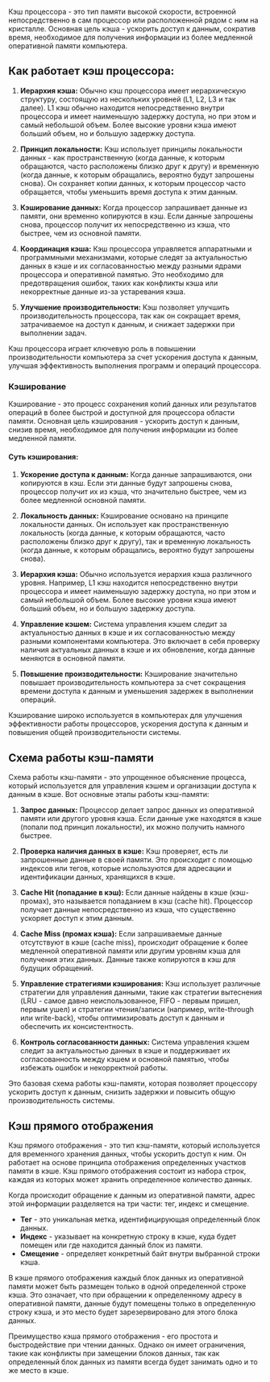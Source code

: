 Кэш процессора - это тип памяти высокой скорости, встроенной непосредственно в сам процессор или расположенной рядом с ним на кристалле. Основная цель кэша - ускорить доступ к данным, сократив время, необходимое для получения информации из более медленной оперативной памяти компьютера.

## Как работает кэш процессора:

1. **Иерархия кэша:** Обычно кэш процессора имеет иерархическую структуру, состоящую из нескольких уровней (L1, L2, L3 и так далее). L1 кэш обычно находится непосредственно внутри процессора и имеет наименьшую задержку доступа, но при этом и самый небольшой объем. Более высокие уровни кэша имеют больший объем, но и большую задержку доступа.

2. **Принцип локальности:** Кэш использует принципы локальности данных - как пространственную (когда данные, к которым обращаются, часто расположены близко друг к другу) и временную (когда данные, к которым обращались, вероятно будут запрошены снова). Он сохраняет копии данных, к которым процессор часто обращается, чтобы уменьшить время доступа к этим данным.

3. **Кэширование данных:** Когда процессор запрашивает данные из памяти, они временно копируются в кэш. Если данные запрошены снова, процессор получит их непосредственно из кэша, что быстрее, чем из основной памяти.

4. **Координация кэша:** Кэш процессора управляется аппаратными и программными механизмами, которые следят за актуальностью данных в кэше и их согласованностью между разными ядрами процессора и оперативной памятью. Это необходимо для предотвращения ошибок, таких как конфликты кэша или некорректные данные из-за устаревания кэша.

5. **Улучшение производительности:** Кэш позволяет улучшить производительность процессора, так как он сокращает время, затрачиваемое на доступ к данным, и снижает задержки при выполнении задач.

Кэш процессора играет ключевую роль в повышении производительности компьютера за счет ускорения доступа к данным, улучшая эффективность выполнения программ и операций процессора.

### Кэширование
Кэширование - это процесс сохранения копий данных или результатов операций в более быстрой и доступной для процессора области памяти. Основная цель кэширования - ускорить доступ к данным, снизив время, необходимое для получения информации из более медленной памяти.

#### Суть кэширования:

1. **Ускорение доступа к данным:** Когда данные запрашиваются, они копируются в кэш. Если эти данные будут запрошены снова, процессор получит их из кэша, что значительно быстрее, чем из более медленной основной памяти.

2. **Локальность данных:** Кэширование основано на принципе локальности данных. Он использует как пространственную локальность (когда данные, к которым обращаются, часто расположены близко друг к другу), так и временную локальность (когда данные, к которым обращались, вероятно будут запрошены снова).

3. **Иерархия кэша:** Обычно используется иерархия кэша различного уровня. Например, L1 кэш находится непосредственно внутри процессора и имеет наименьшую задержку доступа, но при этом и самый небольшой объем. Более высокие уровни кэша имеют больший объем, но и большую задержку доступа.

4. **Управление кэшем:** Система управления кэшем следит за актуальностью данных в кэше и их согласованностью между разными компонентами компьютера. Это включает в себя проверку наличия актуальных данных в кэше и их обновление, когда данные меняются в основной памяти.

5. **Повышение производительности:** Кэширование значительно повышает производительность компьютера за счет сокращения времени доступа к данным и уменьшения задержек в выполнении операций.

Кэширование широко используется в компьютерах для улучшения эффективности работы процессоров, ускорения доступа к данным и повышения общей производительности системы.

## Схема работы кэш-памяти
Схема работы кэш-памяти - это упрощенное объяснение процесса, который используется для управления кэшем и организации доступа к данным в кэше. Вот основные этапы работы кэш-памяти:

1. **Запрос данных:** Процессор делает запрос данных из оперативной памяти или другого уровня кэша. Если данные уже находятся в кэше (попали под принцип локальности), их можно получить намного быстрее.

2. **Проверка наличия данных в кэше:** Кэш проверяет, есть ли запрошенные данные в своей памяти. Это происходит с помощью индексов или тегов, которые используются для адресации и идентификации данных, хранящихся в кэше.

3. **Cache Hit (попадание в кэш):** Если данные найдены в кэше (кэш-промах), это называется попаданием в кэш (cache hit). Процессор получает данные непосредственно из кэша, что существенно ускоряет доступ к этим данным.

4. **Cache Miss (промах кэша):** Если запрашиваемые данные отсутствуют в кэше (cache miss), происходит обращение к более медленной оперативной памяти или другим уровням кэша для получения этих данных. Данные также копируются в кэш для будущих обращений.

5. **Управление стратегиями кэширования:** Кэш использует различные стратегии для управления данными, такие как стратегии вытеснения (LRU - самое давно неиспользованное, FIFO - первым пришел, первым ушел) и стратегии чтения/записи (например, write-through или write-back), чтобы оптимизировать доступ к данным и обеспечить их консистентность.

6. **Контроль согласованности данных:** Система управления кэшем следит за актуальностью данных в кэше и поддерживает их согласованность между кэшем и основной памятью, чтобы избежать ошибок и некорректной работы.

Это базовая схема работы кэш-памяти, которая позволяет процессору ускорить доступ к данным, снизить задержки и повысить общую производительность системы.


## Кэш прямого отображения

Кэш прямого отображения - это тип кэш-памяти, который используется для временного хранения данных, чтобы ускорить доступ к ним. Он работает на основе принципа отображения определенных участков памяти в кэше. Кэш прямого отображения состоит из набора строк, каждая из которых может хранить определенное количество данных.

Когда происходит обращение к данным из оперативной памяти, адрес этой информации разделяется на три части: тег, индекс и смещение. 

- **Тег** - это уникальная метка, идентифицирующая определенный блок данных.
- **Индекс** - указывает на конкретную строку в кэше, куда будет помещен или где находится данный блок из памяти.
- **Смещение** - определяет конкретный байт внутри выбранной строки кэша.

В кэше прямого отображения каждый блок данных из оперативной памяти может быть размещен только в одной определенной строке кэша. Это означает, что при обращении к определенному адресу в оперативной памяти, данные будут помещены только в определенную строку кэша, и это место будет зарезервировано для этого блока данных.

Преимущество кэша прямого отображения - его простота и быстродействие при чтении данных. Однако он имеет ограничения, такие как конфликты при замещении блоков данных, так как определенный блок данных из памяти всегда будет занимать одно и то же место в кэше.
